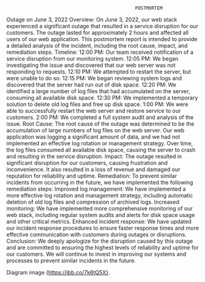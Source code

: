                                                    POSTMORTEM

Outage on June 3, 2022
Overview: On June 3, 2022, our web stack experienced a significant outage that resulted in a service disruption for our customers. The outage lasted for approximately 2 hours and affected all users of our web application. This postmortem report is intended to provide a detailed analysis of the incident, including the root cause, impact, and remediation steps.
Timeline:
12:00 PM: Our team received notification of a service disruption from our monitoring system.
12:05 PM: We began investigating the issue and discovered that our web server was not responding to requests.
12:10 PM: We attempted to restart the server, but were unable to do so.
12:15 PM: We began reviewing system logs and discovered that the server had run out of disk space.
12:20 PM: We identified a large number of log files that had accumulated on the server, consuming all available disk space.
12:30 PM: We implemented a temporary solution to delete old log files and free up disk space.
1:00 PM: We were able to successfully restart the web server and restore service to our customers.
2:00 PM: We completed a full system audit and analysis of the issue.
Root Cause: The root cause of the outage was determined to be the accumulation of large numbers of log files on the web server. Our web application was logging a significant amount of data, and we had not implemented an effective log rotation or management strategy. Over time, the log files consumed all available disk space, causing the server to crash and resulting in the service disruption.
Impact: The outage resulted in significant disruption for our customers, causing frustration and inconvenience. It also resulted in a loss of revenue and damaged our reputation for reliability and uptime.
Remediation: To prevent similar incidents from occurring in the future, we have implemented the following remediation steps:
Improved log management: We have implemented a more effective log rotation and management strategy, including automatic deletion of old log files and compression of archived logs.
Increased monitoring: We have implemented more comprehensive monitoring of our web stack, including regular system audits and alerts for disk space usage and other critical metrics.
Enhanced incident response: We have updated our incident response procedures to ensure faster response times and more effective communication with customers during outages or disruptions.
Conclusion: We deeply apologize for the disruption caused by this outage and are committed to ensuring the highest levels of reliability and uptime for our customers. We will continue to invest in improving our systems and processes to prevent similar incidents in the future.
 
Diagram image {https://ibb.co/7k6tQ5X}.
